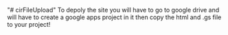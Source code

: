 "# cirFileUpload" 
To depoly the site you will have to go to google drive and will have to create a google apps project in it then copy the html and .gs file to your project!
